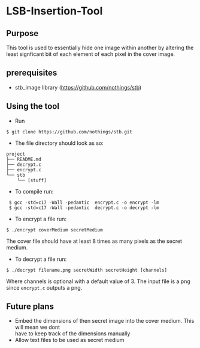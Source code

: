 # LSB-Insertion-Tool

## Purpose
This tool is used to essentially hide one image within another by altering the least signficant bit of each element of each pixel in the cover image.

## prerequisites
    
- stb_image library (https://github.com/nothings/stb)


## Using the tool

- Run 
```console 
$ git clone https://github.com/nothings/stb.git 
```
- The file directory should look as so:
``` 
project
├── README.md
├── decrypt.c
├── encrypt.c
└── stb
    └── [stuff]
```
- To compile run:
```console
 $ gcc -std=c17 -Wall -pedantic  encrypt.c -o encrypt -lm
 $ gcc -std=c17 -Wall -pedantic  decrypt.c -o decrypt -lm
```
- To encrypt a file run:
```console
$ ./encrypt coverMedium secretMedium
```
The cover file should have at least 8 times as many pixels as the 
secret medium. 
- To decrypt a file run:
```console 
$ ./decrypt filename.png secretWidth secretHeight [channels]
```
Where channels is optional with a default value of 3.
The input file is a png since `encrypt.c` outputs a png. 

## Future plans

- Embed the dimensions of then secret image into the cover medium. This will mean we dont <br>
have to keep track of the dimensions manually 
- Allow text files to be used as secret medium 



